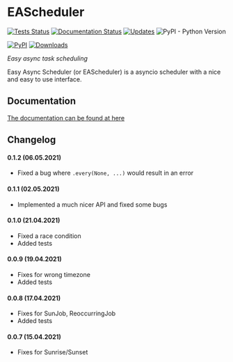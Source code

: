 # EAScheduler
[![Tests Status](https://github.com/spacemanspiff2007/eascheduler/workflows/Tests/badge.svg)](https://github.com/spacemanspiff2007/eascheduler/actions)
[![Documentation Status](https://readthedocs.org/projects/eascheduler/badge/?version=latest)](https://eascheduler.readthedocs.io/en/latest/?badge=latest)
[![Updates](https://pyup.io/repos/github/spacemanspiff2007/eascheduler/shield.svg)](https://pyup.io/repos/github/spacemanspiff2007/eascheduler/)
![PyPI - Python Version](https://img.shields.io/pypi/pyversions/eascheduler)

[![PyPI](https://img.shields.io/pypi/v/eascheduler)]((https://pypi.org/project/EAScheduler/))
[![Downloads](https://pepy.tech/badge/eascheduler/month)](https://pepy.tech/project/eascheduler/month)



_Easy async task scheduling_


Easy Async Scheduler (or EAScheduler) is a asyncio scheduler with a nice and easy to use interface. 

## Documentation
[The documentation can be found at here](https://eascheduler.readthedocs.io)

## Changelog

#### 0.1.2 (06.05.2021)
- Fixed a bug where ``.every(None, ...)`` would result in an error

#### 0.1.1 (02.05.2021)
- Implemented a much nicer API and fixed some bugs

#### 0.1.0 (21.04.2021)
- Fixed a race condition
- Added tests

#### 0.0.9 (19.04.2021)
- Fixes for wrong timezone
- Added tests

#### 0.0.8 (17.04.2021)
- Fixes for SunJob, ReoccurringJob
- Added tests

#### 0.0.7 (15.04.2021)
- Fixes for Sunrise/Sunset
